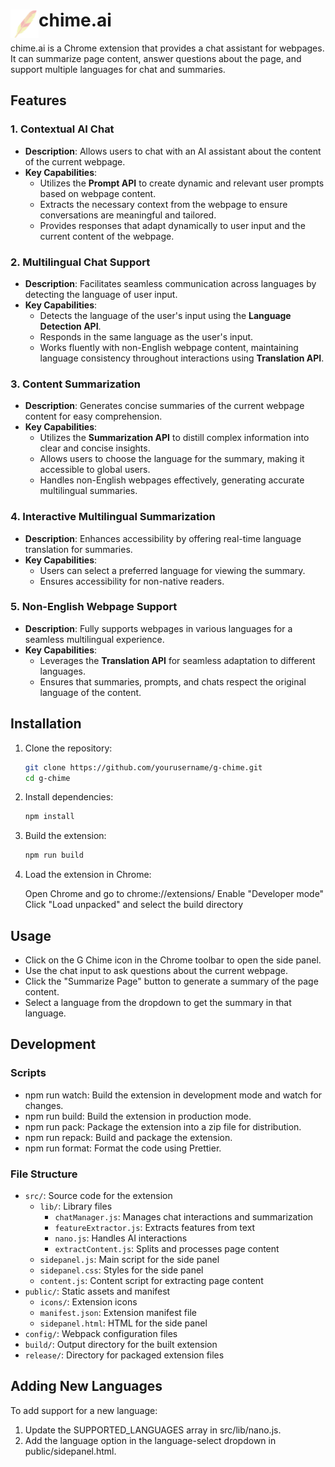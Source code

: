 # <img src="public/icons/icon_48.png" width="45" align="left"> chime.ai

chime.ai is a Chrome extension that provides a chat assistant for webpages. It can summarize page content, answer questions about the page, and support multiple languages for chat and summaries.

## Features

### 1. Contextual AI Chat
- **Description**: Allows users to chat with an AI assistant about the content of the current webpage.
- **Key Capabilities**:
  - Utilizes the **Prompt API** to create dynamic and relevant user prompts based on webpage content.
  - Extracts the necessary context from the webpage to ensure conversations are meaningful and tailored.
  - Provides responses that adapt dynamically to user input and the current content of the webpage.

### 2. Multilingual Chat Support
- **Description**: Facilitates seamless communication across languages by detecting the language of user input.
- **Key Capabilities**:
  - Detects the language of the user's input using the **Language Detection API**.
  - Responds in the same language as the user's input.
  - Works fluently with non-English webpage content, maintaining language consistency throughout interactions using **Translation API**.

### 3. Content Summarization
- **Description**: Generates concise summaries of the current webpage content for easy comprehension.
- **Key Capabilities**:
  - Utilizes the **Summarization API** to distill complex information into clear and concise insights.
  - Allows users to choose the language for the summary, making it accessible to global users.
  - Handles non-English webpages effectively, generating accurate multilingual summaries.

### 4. Interactive Multilingual Summarization
- **Description**: Enhances accessibility by offering real-time language translation for summaries.
- **Key Capabilities**:
  - Users can select a preferred language for viewing the summary.
  - Ensures accessibility for non-native readers.

### 5. Non-English Webpage Support
- **Description**: Fully supports webpages in various languages for a seamless multilingual experience.
- **Key Capabilities**:
  - Leverages the **Translation API** for seamless adaptation to different languages.
  - Ensures that summaries, prompts, and chats respect the original language of the content.


## Installation

1. Clone the repository:
   ```sh
   git clone https://github.com/yourusername/g-chime.git
   cd g-chime
   ```

2. Install dependencies:
    ```sh
    npm install
    ```
3. Build the extension:
    ```sh
    npm run build
    ```
4. Load the extension in Chrome:

    Open Chrome and go to chrome://extensions/
    Enable "Developer mode"
    Click "Load unpacked" and select the build directory

## Usage

- Click on the G Chime icon in the Chrome toolbar to open the side panel.
- Use the chat input to ask questions about the current webpage. 
- Click the "Summarize Page" button to generate a summary of the page content.
- Select a language from the dropdown to get the summary in that language.

## Development

### Scripts

- npm run watch: Build the extension in development mode and watch for changes.
- npm run build: Build the extension in production mode.
- npm run pack: Package the extension into a zip file for distribution.
- npm run repack: Build and package the extension.
- npm run format: Format the code using Prettier.

### File Structure

- `src/`: Source code for the extension
    - `lib/`: Library files
        - `chatManager.js`: Manages chat interactions and summarization
        - `featureExtractor.js`: Extracts features from text
        - `nano.js`: Handles AI interactions
        - `extractContent.js`: Splits and processes page content
    - `sidepanel.js`: Main script for the side panel
    - `sidepanel.css`: Styles for the side panel
    - `content.js`: Content script for extracting page content
- `public/`: Static assets and manifest
    - `icons/`: Extension icons
    - `manifest.json`: Extension manifest file
    - `sidepanel.html`: HTML for the side panel
- `config/`: Webpack configuration files
- `build/`: Output directory for the built extension
- `release/`: Directory for packaged extension files

## Adding New Languages
To add support for a new language:

1. Update the SUPPORTED_LANGUAGES array in src/lib/nano.js.
2. Add the language option in the language-select dropdown in public/sidepanel.html.